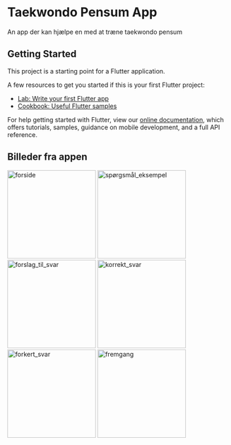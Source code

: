 # Taekwondo Pensum App
An app der kan hjælpe en med at træne taekwondo pensum

## Getting Started

This project is a starting point for a Flutter application.

A few resources to get you started if this is your first Flutter project:

- [Lab: Write your first Flutter app](https://flutter.dev/docs/get-started/codelab)
- [Cookbook: Useful Flutter samples](https://flutter.dev/docs/cookbook)

For help getting started with Flutter, view our
[online documentation](https://flutter.dev/docs), which offers tutorials,
samples, guidance on mobile development, and a full API reference.

## Billeder fra appen
<img src="https://github.com/user-attachments/assets/5360ab39-3cd5-490d-be75-96b9ba4bb15a" width="200" alt="forside">
<img src="https://github.com/user-attachments/assets/0217a42c-f824-466e-ad7f-d6a37bf31f98" width="200" alt="spørgsmål_eksempel">
<img src="https://github.com/user-attachments/assets/1b298ac4-6679-4bbd-80b1-45c6338a6997" width="200" alt="forslag_til_svar">
<img src="https://github.com/user-attachments/assets/6c0ed8b0-0e00-4ddd-864a-fecc6052edbe" width="200" alt="korrekt_svar">
<img src="https://github.com/user-attachments/assets/5f1886b9-6972-4bd5-adb1-2f7646ab5c56" width="200" alt="forkert_svar">
<img src="https://github.com/user-attachments/assets/e77293bb-2f7f-4ece-b5f9-04fe721fdbf1" width="200" alt="fremgang">

